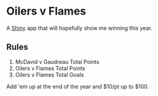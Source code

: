 # Oilers v Flames
A [Shiny](http://shiny.rstudio.com/) app that will hopefully show me winning this year.

## Rules
1. McDavid v Gaudreau Total Points
2. Oilers v Flames Total Points
3. Oilers v Flames Total Goals

Add 'em up at the end of the year and $10/pt up to $100.

